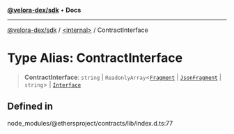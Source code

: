 [**@velora-dex/sdk**](../../README.md) • **Docs**

***

[@velora-dex/sdk](../../globals.md) / [\<internal\>](../README.md) / ContractInterface

# Type Alias: ContractInterface

> **ContractInterface**: `string` \| `ReadonlyArray`\<[`Fragment`](../classes/Fragment.md) \| [`JsonFragment`](../interfaces/JsonFragment.md) \| `string`\> \| [`Interface`](../classes/Interface.md)

## Defined in

node\_modules/@ethersproject/contracts/lib/index.d.ts:77
